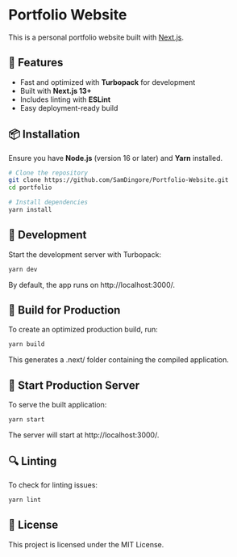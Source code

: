 # Portfolio Website

This is a personal portfolio website built with [Next.js](https://nextjs.org/).

## 🚀 Features
- Fast and optimized with **Turbopack** for development
- Built with **Next.js 13+**
- Includes linting with **ESLint**
- Easy deployment-ready build

## 📦 Installation

Ensure you have **Node.js** (version 16 or later) and **Yarn** installed.

```sh
# Clone the repository
git clone https://github.com/SamDingore/Portfolio-Website.git
cd portfolio

# Install dependencies
yarn install 
```

## 🔧 Development

Start the development server with Turbopack:

```sh
yarn dev
```
By default, the app runs on http://localhost:3000/.

## 🔨 Build for Production

To create an optimized production build, run:
```sh
yarn build
```
This generates a .next/ folder containing the compiled application.

## 🚀 Start Production Server

To serve the built application:
```sh
yarn start
```
The server will start at http://localhost:3000/.

## 🔍 Linting

To check for linting issues:
```sh
yarn lint
```
## 📜 License

This project is licensed under the MIT License.
